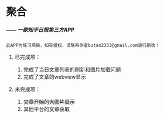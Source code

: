 # 聚合
#####  ——  一款知乎日报第三方APP

    此APP为练习项目，如有侵权，请联系作者butan2333@gmail.com进行删改！



1. 已完成项：

    1. 完成了当日文章列表的刷新和图片加载问题
    2. 完成了文章的webview显示
  
2. 未完成项：
    1. ~~文章开始的大图片显示~~
    2. 其他平台的文章获取
